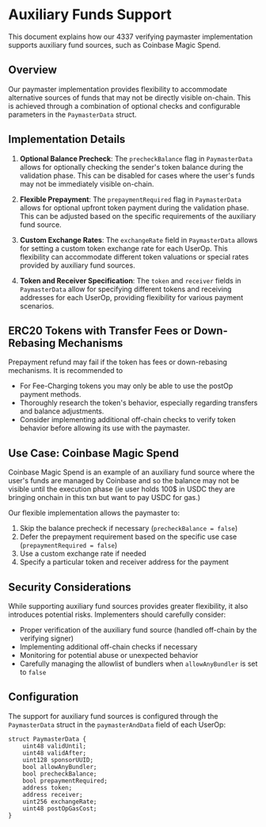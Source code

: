 # Auxiliary Funds Support

This document explains how our 4337 verifying paymaster implementation supports auxiliary fund sources, such as Coinbase Magic Spend.

## Overview

Our paymaster implementation provides flexibility to accommodate alternative sources of funds that may not be directly visible on-chain. This is achieved through a combination of optional checks and configurable parameters in the `PaymasterData` struct.

## Implementation Details

1. **Optional Balance Precheck**: The `precheckBalance` flag in `PaymasterData` allows for optionally checking the sender's token balance during the validation phase. This can be disabled for cases where the user's funds may not be immediately visible on-chain.

2. **Flexible Prepayment**: The `prepaymentRequired` flag in `PaymasterData` allows for optional upfront token payment during the validation phase. This can be adjusted based on the specific requirements of the auxiliary fund source.

3. **Custom Exchange Rates**: The `exchangeRate` field in `PaymasterData` allows for setting a custom token exchange rate for each UserOp. This flexibility can accommodate different token valuations or special rates provided by auxiliary fund sources.

4. **Token and Receiver Specification**: The `token` and `receiver` fields in `PaymasterData` allow for specifying different tokens and receiving addresses for each UserOp, providing flexibility for various payment scenarios.

## ERC20 Tokens with Transfer Fees or Down-Rebasing Mechanisms 

Prepayment refund may fail if the token has fees or down-rebasing mechanisms. It is recommended to 
- For Fee-Charging tokens you may only be able to use the postOp payment methods. 
- Thoroughly research the token's behavior, especially regarding transfers and balance adjustments.
- Consider implementing additional off-chain checks to verify token behavior before allowing its use with the paymaster.

## Use Case: Coinbase Magic Spend

Coinbase Magic Spend is an example of an auxiliary fund source where the user's funds are managed by Coinbase and so the balance may not be visible until the execution phase (ie user holds 100$ in USDC they are bringing onchain in this txn but want to pay USDC for gas.)

Our flexible implementation allows the paymaster to:

1. Skip the balance precheck if necessary (`precheckBalance = false`)
2. Defer the prepayment requirement based on the specific use case (`prepaymentRequired = false`)
3. Use a custom exchange rate if needed
4. Specify a particular token and receiver address for the payment

## Security Considerations

While supporting auxiliary fund sources provides greater flexibility, it also introduces potential risks. Implementers should carefully consider:

- Proper verification of the auxiliary fund source (handled off-chain by the verifying signer)
- Implementing additional off-chain checks if necessary
- Monitoring for potential abuse or unexpected behavior
- Carefully managing the allowlist of bundlers when `allowAnyBundler` is set to `false`

## Configuration

The support for auxiliary fund sources is configured through the `PaymasterData` struct in the `paymasterAndData` field of each UserOp:

```solidity
struct PaymasterData {
    uint48 validUntil;
    uint48 validAfter;
    uint128 sponsorUUID;
    bool allowAnyBundler;
    bool precheckBalance;
    bool prepaymentRequired;
    address token;
    address receiver;
    uint256 exchangeRate;
    uint48 postOpGasCost;
}
```
